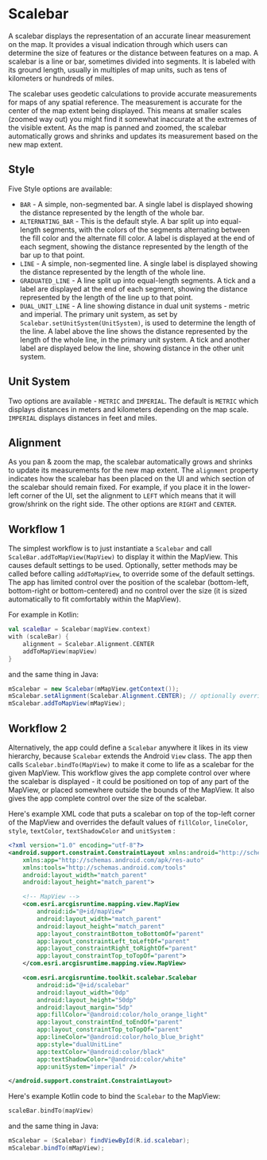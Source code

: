 # Scalebar

A scalebar displays the representation of an accurate linear measurement on the map. It provides a visual indication
through which users can determine the size of features or the distance between features on a map. A scalebar is a line
or bar, sometimes divided into segments. It is labeled with its ground length, usually in multiples of map units, such
as tens of kilometers or hundreds of miles.

The scalebar uses geodetic calculations to provide accurate measurements for maps of any spatial reference. The
measurement is accurate for the center of the map extent being displayed. This means at smaller scales (zoomed way out)
you might find it somewhat inaccurate at the extremes of the visible extent. As the map is panned and zoomed, the
scalebar automatically grows and shrinks and updates its measurement based on the new map extent.

## Style

Five Style options are available:

* `BAR` - A simple, non-segmented bar. A single label is displayed showing the distance represented by the length of the
whole bar.
* `ALTERNATING_BAR` - This is the default style. A bar split up into equal-length segments, with the colors of the segments
alternating between the fill color and the alternate fill color. A label is displayed at the end of each segment,
showing the distance represented by the length of the bar up to that point.
* `LINE` - A simple, non-segmented line. A single label is displayed showing the distance represented by the length of the
whole line.
* `GRADUATED_LINE` - A line split up into equal-length segments. A tick and a label are displayed at the end of each
segment, showing the distance represented by the length of the line up to that point.
* `DUAL_UNIT_LINE` - A line showing distance in dual unit systems - metric and imperial. The primary unit system, as set by
`Scalebar.setUnitSystem(UnitSystem)`, is used to determine the length of the line. A label above the line shows the
distance represented by the length of the whole line, in the primary unit system. A tick and another label are displayed
below the line, showing distance in the other unit system.

## Unit System

Two options are available - `METRIC` and `IMPERIAL`. The default is `METRIC` which displays distances in meters and
kilometers depending on the map scale. `IMPERIAL` displays distances in feet and miles.

## Alignment

As you pan & zoom the map, the scalebar automatically grows and shrinks to update its measurements for the new map
extent. The `alignment` property indicates how the scalebar has been placed on the UI and which section of the scalebar
should remain fixed. For example, if you place it in the lower-left corner of the UI, set the alignment to `LEFT` which
means that it will grow/shrink on the right side. The other options are `RIGHT` and `CENTER`.

## Workflow 1

The simplest workflow is to just instantiate a `Scalebar` and call `ScaleBar.addToMapView(MapView)` to display it within
the MapView. This causes default settings to be used. Optionally, setter methods may be called before calling
`addToMapView`, to override some of the default settings. The app has limited control over the position of the scalebar
(bottom-left, bottom-right or bottom-centered) and no control over the size (it is sized automatically to fit
comfortably within the MapView).

For example in Kotlin:

```kotlin
val scaleBar = Scalebar(mapView.context)
with (scaleBar) {
    alignment = Scalebar.Alignment.CENTER
    addToMapView(mapView)
}
```

and the same thing in Java:

```java
mScalebar = new Scalebar(mMapView.getContext());
mScalebar.setAlignment(Scalebar.Alignment.CENTER); // optionally override default settings
mScalebar.addToMapView(mMapView);
```

## Workflow 2

Alternatively, the app could define a `Scalebar` anywhere it likes in its view hierarchy, because `Scalebar` extends the
Android `View` class. The app then calls `Scalebar.bindTo(MapView)` to make it come to life as a scalebar for the given
MapView. This workflow gives the app complete control over where the scalebar is displayed - it could be positioned on
top of any part of the MapView, or placed somewhere outside the bounds of the MapView. It also gives the app complete
control over the size of the scalebar.

Here's example XML code that puts a scalebar on top of the top-left corner of the MapView and overrides the default
values of `fillColor`, `lineColor`, `style`, `textColor`, `textShadowColor` and `unitSystem` :

```xml
<?xml version="1.0" encoding="utf-8"?>
<android.support.constraint.ConstraintLayout xmlns:android="http://schemas.android.com/apk/res/android"
    xmlns:app="http://schemas.android.com/apk/res-auto"
    xmlns:tools="http://schemas.android.com/tools"
    android:layout_width="match_parent"
    android:layout_height="match_parent">

    <!-- MapView -->
    <com.esri.arcgisruntime.mapping.view.MapView
        android:id="@+id/mapView"
        android:layout_width="match_parent"
        android:layout_height="match_parent"
        app:layout_constraintBottom_toBottomOf="parent"
        app:layout_constraintLeft_toLeftOf="parent"
        app:layout_constraintRight_toRightOf="parent"
        app:layout_constraintTop_toTopOf="parent">
    </com.esri.arcgisruntime.mapping.view.MapView>

    <com.esri.arcgisruntime.toolkit.scalebar.Scalebar
        android:id="@+id/scalebar"
        android:layout_width="0dp"
        android:layout_height="50dp"
        android:layout_margin="5dp"
        app:fillColor="@android:color/holo_orange_light"
        app:layout_constraintEnd_toEndOf="parent"
        app:layout_constraintTop_toTopOf="parent"
        app:lineColor="@android:color/holo_blue_bright"
        app:style="dualUnitLine"
        app:textColor="@android:color/black"
        app:textShadowColor="@android:color/white"
        app:unitSystem="imperial" />

</android.support.constraint.ConstraintLayout>
```

Here's example Kotlin code to bind the `Scalebar` to the MapView:

```kotlin
scaleBar.bindTo(mapView)
```

and the same thing in Java:

```java
mScalebar = (Scalebar) findViewById(R.id.scalebar);
mScalebar.bindTo(mMapView);
```
